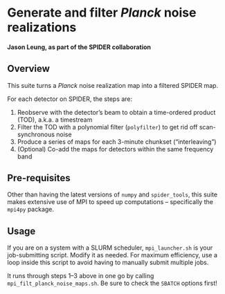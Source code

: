 # Generate and filter _Planck_ noise realizations

#### Jason Leung, as part of the SPIDER collaboration

## Overview

This suite turns a _Planck_ noise realization map into a filtered SPIDER map.

For each detector on SPIDER, the steps are:
1. Reobserve with the detector’s beam to obtain a time-ordered product (TOD), a.k.a. a timestream
2. Filter the TOD with a polynomial filter (`polyfilter`) to get rid off scan-synchronous noise
3. Produce a series of maps for each 3-minute chunkset (“interleaving”)
4. (Optional) Co-add the maps for detectors within the same frequency band

## Pre-requisites

Other than having the latest versions of `numpy` and `spider_tools`, this suite makes extensive use of MPI to speed up computations – specifically the `mpi4py` package.

## Usage

If you are on a system with a SLURM scheduler, `mpi_launcher.sh` is your job-submitting script. Modify it as needed. For maximum efficiency, use a loop inside this script to avoid having to manually submit multiple jobs.

It runs through steps 1–3 above in one go by calling `mpi_filt_planck_noise_maps.sh`. Be sure to check the `SBATCH` options first!
